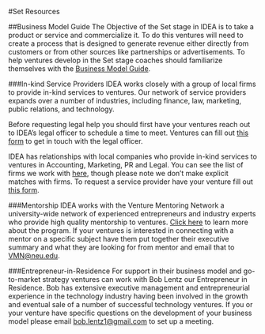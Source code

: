 #Set Resources

##Business Model Guide
The Objective of the Set stage in IDEA is to take a product or service and commercialize it. To do this ventures will need to create a process that is designed to generate revenue either directly from customers or from other sources like partnerships or advertisements. 
To help ventures develop in the Set stage coaches should familiarize themselves with the [Business Model Guide](https://docs.google.com/document/d/1E-IYyc3LAZ03tlZICg-HyFxPOH2zjpbj4nIt4SxpS34/edit). 


###In-kind Service Providers
IDEA works closely with a group of local firms to provide in-kind services to ventures. Our network of service providers expands over a number of industries, including finance, law, marketing, public relations, and technology.

Before requesting legal help you should first have your ventures reach out to IDEA’s legal officer to schedule a time to meet. Ventures can fill out [this form](https://www.tfaforms.com/390675) to get in touch with the legal officer. 

IDEA has relationships with local companies who provide in-kind services to ventures in Accounting, Marketing, PR and Legal. You can see the list of firms we work with [here](http://www.northeastern.edu/idea/partners/), though please note we don’t make explicit matches with firms. 
To request a service provider have your venture fill out [this form](http://www.tfaforms.com/366775). 

###Mentorship
IDEA works with the Venture Mentoring Network a university-wide network of experienced entrepreneurs and industry experts who provide high quality mentorship to ventures. [Click here](http://www.northeastern.edu/vmn/) to learn more about the program. If your ventures is interested in connecting with a mentor on a specific subject have them put together their executive summary and what they are looking for from mentor and email that to [VMN@neu.edu](mailto:VMN@neu.edu).


###Entrepreneur-in-Residence 
For support in their business model and go-to-market strategy ventures can work with Bob Lentz our Entrepreneur in Residence. Bob has extensive executive management and entrepreneurial experience in the technology industry having been involved in the growth and eventual sale of a number of successful technology ventures. If you or your venture have specific questions on the development of your business model please email [bob.lentz1@gmail.com](mailto:bob.lentz1@gmai.com) to set up a meeting.